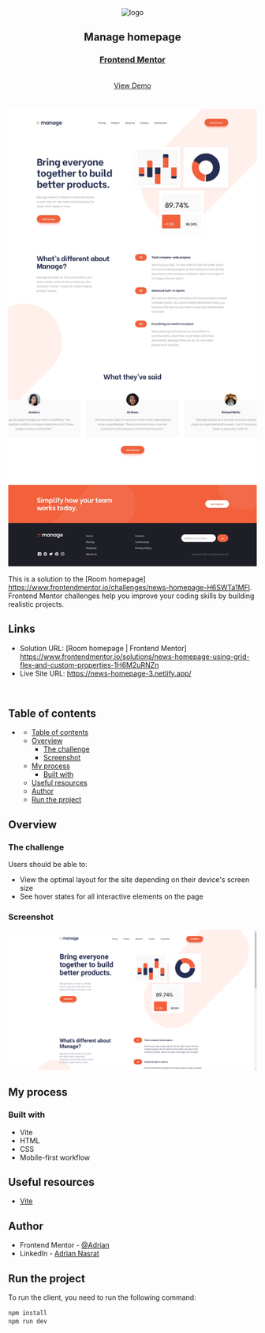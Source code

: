 <div align="center">

  <img src="https://www.frontendmentor.io/static/images/logo-mobile.svg" alt="logo" width="60" height="auto">

  <h2>Manage homepage</h2>

  <h3>
    <a href="(https://www.frontendmentor.io/solutions/responsive-page-using-grid-flex-and-custom-properties-BTM9DuYyVQ)">
      <strong>Frontend Mentor</strong>
    </a>
  </h3>

  <br>

  <div align="center">
    <a href="https://manage-landing-page-by-adrian.netlify.app/">View Demo</a>
  </div>

</div>

#

<div align="center">

![](design/desktop-design.jpg)

</div>

This is a solution to the [Room homepage] https://www.frontendmentor.io/challenges/news-homepage-H6SWTa1MFl. <br>
Frontend Mentor challenges help you improve your coding skills by building realistic projects.

<h2>Links</h2>

- Solution URL: [Room homepage | Frontend Mentor] https://www.frontendmentor.io/solutions/news-homepage-using-grid-flex-and-custom-properties-1H6M2uRNZn
- Live Site URL: https://news-homepage-3.netlify.app/

<br>

## Table of contents

- [](#)
  - [Table of contents](#table-of-contents)
  - [Overview](#overview)
    - [The challenge](#the-challenge)
    - [Screenshot](#screenshot)
  - [My process](#my-process)
    - [Built with](#built-with)
  - [Useful resources](#useful-resources)
  - [Author](#author)
  - [Run the project](#run-the-project)

## Overview

### The challenge

Users should be able to:

- View the optimal layout for the site depending on their device's screen size
- See hover states for all interactive elements on the page

### Screenshot

![](design/desktop_screenshot.PNG)

## My process

### Built with

- Vite
- HTML
- CSS
- Mobile-first workflow

## Useful resources

- [Vite](https://vitejs.dev/)

## Author

- Frontend Mentor - [@Adrian](https://www.frontendmentor.io/profile/aliadrian)
- LinkedIn - [Adrian Nasrat](https://www.linkedin.com/in/adrian-nasrat/)

## Run the project

To run the client, you need to run the following command:

```bash
npm install
npm run dev
```
